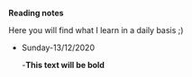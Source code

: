 **Reading notes**

Here you will find what I learn in a daily basis ;)

- Sunday-13/12/2020

     -**This text will be bold**
